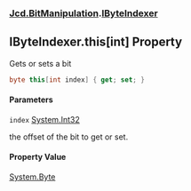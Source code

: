 ### [Jcd.BitManipulation](Jcd.BitManipulation.md 'Jcd.BitManipulation').[IByteIndexer](Jcd.BitManipulation.IByteIndexer.md 'Jcd.BitManipulation.IByteIndexer')

## IByteIndexer.this[int] Property

Gets or sets a bit

```csharp
byte this[int index] { get; set; }
```

#### Parameters

<a name='Jcd.BitManipulation.IByteIndexer.this[int].index'></a>

`index` [System.Int32](https://docs.microsoft.com/en-us/dotnet/api/System.Int32 'System.Int32')

the offset of the bit to get or set.

#### Property Value

[System.Byte](https://docs.microsoft.com/en-us/dotnet/api/System.Byte 'System.Byte')